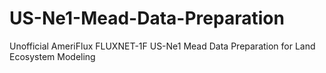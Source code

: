 # US-Ne1-Mead-Data-Preparation
Unofficial AmeriFlux FLUXNET-1F US-Ne1 Mead Data Preparation for Land Ecosystem Modeling
